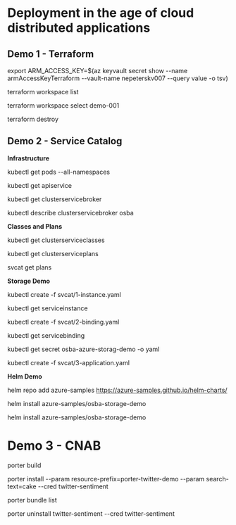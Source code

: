 # Deployment in the age of cloud distributed applications

## Demo 1 - Terraform
export ARM_ACCESS_KEY=$(az keyvault secret show --name armAccessKeyTerraform --vault-name nepeterskv007 --query value -o tsv)

terraform workspace list

terraform workspace select demo-001

terraform destroy

## Demo 2 - Service Catalog

**Infrastructure**

kubectl get pods --all-namespaces

kubectl get apiservice

kubectl get clusterservicebroker

kubectl describe clusterservicebroker osba

**Classes and Plans**

kubectl get clusterserviceclasses

kubectl get clusterserviceplans

svcat get plans

**Storage Demo**

kubectl create -f svcat/1-instance.yaml

kubectl get serviceinstance

kubectl create -f svcat/2-binding.yaml

kubectl get servicebinding

kubectl get secret osba-azure-storag-demo -o yaml

kubectl create -f svcat/3-application.yaml

**Helm Demo**

helm repo add azure-samples https://azure-samples.github.io/helm-charts/

helm install azure-samples/osba-storage-demo

helm install azure-samples/osba-storage-demo

# Demo 3 -  CNAB
porter build

porter install --param resource-prefix=porter-twitter-demo --param search-text=cake --cred twitter-sentiment

porter bundle list

porter uninstall twitter-sentiment --cred twitter-sentiment